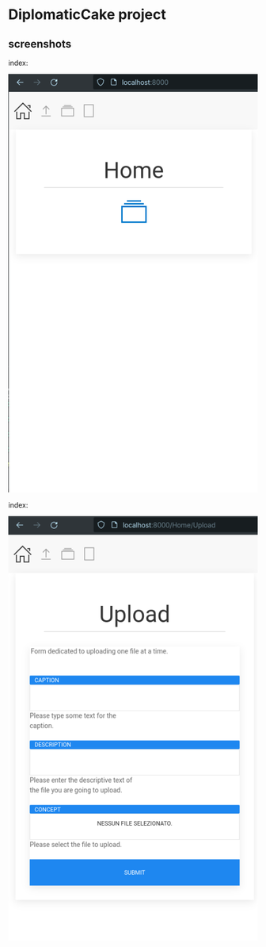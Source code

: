 # DiplomaticCake project

## screenshots

index:

![home page](https://github.com/paolomococci/mocaccino/blob/main/screenshots/DiplomaticCake/DiplomaticCake-Home.png)

index:

![upload form](https://github.com/paolomococci/mocaccino/blob/main/screenshots/DiplomaticCake/DiplomaticCake-Upload.png)
